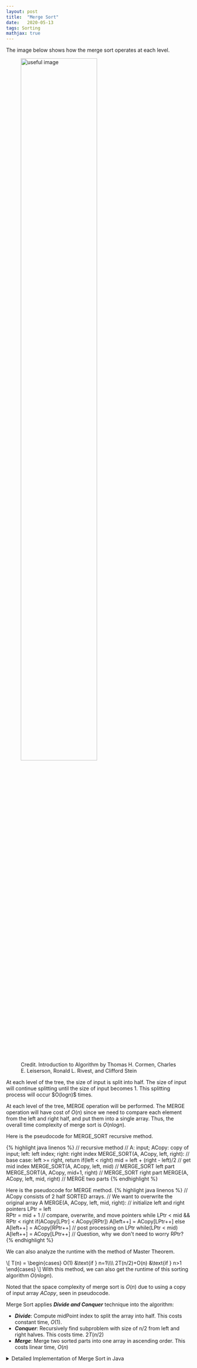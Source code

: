```yaml
---
layout: post
title:  "Merge Sort"
date:   2020-05-13
tags: Sorting
mathjax: true
---
```

The image below shows how the merge sort operates at each level. 
<figure>
    <img src="https://zl323.github.io/assets/postImg/mergeSort1.png" alt="useful image" height="70%" width="70%">
    <figcaption>Credit. Introduction to Algorithm by Thomas H. Cormen, Charles E. Leiserson, Ronald L. Rivest, and Clifford Stein</figcaption>
</figure>
At each level of the tree, the size of input is split into half. The size of input will continue splitting until the size of input becomes 1. This splitting process will occur $O(logn)$ times.

At each level of the tree, MERGE operation will be performed. The MERGE operation will have cost of $O(n)$ since we need to compare each element from the left and right half, and put them into a single array. Thus, the overall time complexity of merge sort is $O(nlogn)$.

Here is the pseudocode for MERGE_SORT recursive method.

{% highlight java linenos %}
// recursive method
// A: input; ACopy: copy of input; left: left index; right: right index
MERGE_SORT(A, ACopy, left, right):
  // base case: left >= right, return
  if(left < right)
    mid = left + (right - left)/2       // get mid index
    MERGE_SORT(A, ACopy, left, mid)     // MERGE_SORT left part
    MERGE_SORT(A, ACopy, mid+1, right)  // MERGE_SORT right part
    MERGE(A, ACopy, left, mid, right)   // MERGE two parts
{% endhighlight %}

Here is the pseudocode for MERGE method.
{% highlight java linenos %}
// ACopy consists of 2 half SORTED arrays.
// We want to overwrite the original array A
MERGE(A, ACopy, left, mid, right):
  // initialize left and right pointers
  LPtr = left           
  RPtr = mid + 1
  // compare, overwrite, and move pointers
  while LPtr < mid && RPtr < right
    if(ACopy[LPtr] < ACopy[RPtr]) 
      A[left++] = ACopy[LPtr++]
    else 
      A[left++] = ACopy[RPtr++]
  // post processing on LPtr
  while(LPtr < mid) A[left++] = ACopy[LPtr++]
  // Question, why we don't need to worry RPtr?
{% endhighlight %}

We can also analyze the runtime with the method of Master Theorem.

\\[
T(n) =
  \begin{cases}
    O(1) &\text{if } n=1\\\\\\\\
    2T(n/2)+O(n) &\text{if } n>1
  \end{cases}
\\]
With this method, we can also get the runtime of this sorting algorithm $O(nlogn)$.

Noted that the space complexity of merge sort is $O(n)$ due to using a copy of input array $ACopy$, seen in pseudocode.

Merge Sort applies ***Divide and Conquer*** technique into the algorithm:
- ***Divide***: Compute midPoint index to split the array into half. This costs constant time, $O(1)$.
- ***Conquer***: Recursively find subproblem with size of n/2 from left and right halves. This costs time. $2T(n/2)$
- ***Merge***: Merge two sorted parts into one array in ascending order. This costs linear time, $O(n)$

<details>
<summary>Detailed Implementation of Merge Sort in Java</summary>

{% highlight java linenos %}
// recursive method
// A: input; ACopy: copy of input; left: left index; right: right index
MERGE_SORT(A, ACopy, left, right):
  // base case: left >= right, return
  if(left < right)
    mid = left + (right - left)/2       // get mid index
    MERGE_SORT(A, ACopy, left, mid)     // MERGE_SORT left part
    MERGE_SORT(A, ACopy, mid+1, right)  // MERGE_SORT right part
    MERGE(A, ACopy, left, mid, right)   // MERGE two parts
{% endhighlight %}

</details>